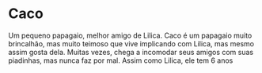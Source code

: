 # Caco

Um pequeno papagaio, melhor amigo de Lilica. Caco é um papagaio muito brincalhão, mas muito teimoso que vive implicando com Lilica, mas mesmo assim gosta dela. Muitas vezes, chega a incomodar seus amigos com suas piadinhas, mas nunca faz por mal. Assim como Lilica, ele tem 6 anos
